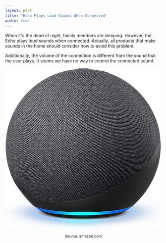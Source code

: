 ```yaml
---
layout: post  
title: "Echo Plays Loud Sounds When Connected"
audio: true
---
```


When it's the dead of night, family members are sleeping. However, the Echo plays loud sounds when connected. Actually, all products that make sounds in the home should consider how to avoid this problem.

Additionally, the volume of the connection is different from the sound that the user plays. It seems we have no way to control the connected sound.

<div style="text-align: center;">  
    <img class="responsive" src="/assets/images/echo/echo.jpg" alt="Echo" />  
    <p style="font-size: 12px;">Source: amazon.com</p>    
</div>